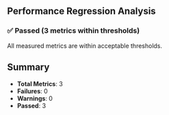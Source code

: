 ## Performance Regression Analysis

### ✅ Passed (3 metrics within thresholds)

All measured metrics are within acceptable thresholds.

## Summary

- **Total Metrics**: 3
- **Failures**: 0
- **Warnings**: 0
- **Passed**: 3
